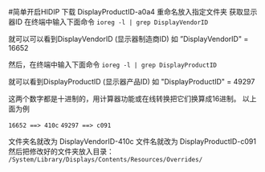 #简单开启HIDIP
  下载 DisplayProductID-a0a4 重命名放入指定文件夹
  获取显示器ID
  在终端中输入下面命令
  `ioreg -l | grep DisplayVendorID`

  就可以可以看到DisplayVendorID (显示器制造商ID)
  如 ”DisplayVendorID" = 16652

  然后，在终端中输入下面命令
  `ioreg -l | grep DisplayProductID`

  就可以看到DisplayProductID (显示器产品ID)
  如 "DisplayProductID" = 49297

  这两个数字都是十进制的，用计算器功能或在线转换把它们换算成16进制。
  以上面为例

  `16652 ==> 410c`
  `49297 ==> c091`

  文件夹名就改为 DisplayVendorID-410c
  文件名就改为 DisplayProductID-c091
  然后把修改好的文件夹放入目录：
  `/System/Library/Displays/Contents/Resources/Overrides/`
